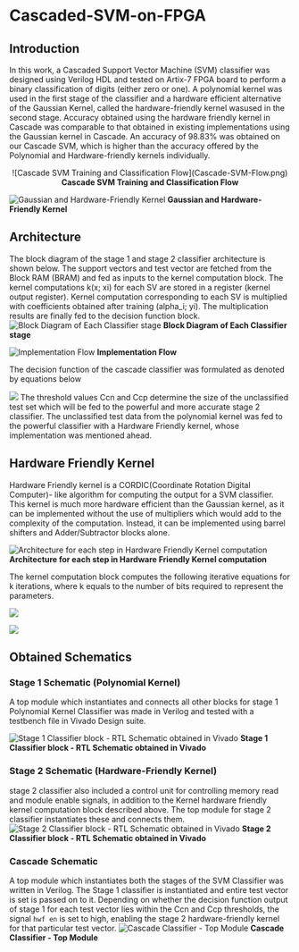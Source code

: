 # Cascaded-SVM-on-FPGA
## Introduction
In this work, a Cascaded Support Vector Machine (SVM) classifier was designed
using Verilog HDL and tested on Artix-7 FPGA board to perform a binary classification of digits (either zero or one). A polynomial kernel was used in the first stage of the classifier and a hardware efficient alternative of the Gaussian Kernel, called the hardware-friendly kernel wasused in the second stage. Accuracy obtained using the hardware friendly kernel in Cascade was comparable to that obtained in existing implementations using the Gaussian kernel in Cascade. An accuracy of 98.83% was obtained on our Cascade SVM, which is higher than the accuracy offered by the Polynomial and Hardware-friendly kernels individually.

<p align = "center"> 
![Cascade SVM Training and Classification Flow](Cascade-SVM-Flow.png)
<b> Cascade SVM Training and Classification Flow </b> 
</p>

![Gaussian and Hardware-Friendly Kernel](Kernels.PNG)
<b> Gaussian and Hardware-Friendly Kernel </b>

## Architecture
The block diagram of the stage 1 and stage 2 classifier architecture is shown below. The support vectors and test vector are fetched from the Block RAM
(BRAM) and fed as inputs to the kernel computation block. The kernel computations k(x; xi) for each SV are stored
in a register (kernel output register). Kernel computation corresponding to each SV is multiplied with coefficients obtained after training (alpha_i; yi). The multiplication results are finally fed to the decision function block.
![Block Diagram of Each Classifier stage](Block-Diagram-Stage1.png)
<b> Block Diagram of Each Classifier stage </b>

![Implementation Flow](Our-Classification-Flow.png)
<b> Implementation Flow </b>

The decision function of the cascade classifier was formulated as denoted by equations below

![](Decision-func-eqn.PNG)
The threshold values Ccn and Ccp determine the size of the unclassified test set which will be fed to the powerful and more accurate stage 2 classifier. The unclassified test data from the polynomial kernel was fed to the powerful classifier with a Hardware Friendly kernel, whose implementation was mentioned ahead.

## Hardware Friendly Kernel
Hardware Friendly kernel is a CORDIC(Coordinate Rotation Digital Computer)- like algorithm for computing the output for a SVM classifier. This kernel is much
more hardware efficient than the Gaussian kernel, as it can be implemented without the use of multipliers which would add to the complexity of the computation. Instead, it can be implemented using barrel shifters and Adder/Subtractor blocks alone. 

![Architecture for each step in Hardware Friendly Kernel computation](hwf_arch.png)
<b> Architecture for each step in Hardware Friendly Kernel computation </b>

The kernel computation block computes the following iterative equations for k iterations, where k equals to the number of bits required to represent the parameters.

![](hwf_equations1.PNG)

![](hwf_equations2.PNG)


## Obtained Schematics
### Stage 1 Schematic (Polynomial Kernel)
A top module which instantiates and connects all other blocks for stage 1 Polynomial Kernel Classifier was made in Verilog and tested with a testbench file in Vivado Design suite.

![Stage 1 Classifier block - RTL Schematic obtained in Vivado](stage1_schem.png)
<b> Stage 1 Classifier block - RTL Schematic obtained in Vivado </b>

### Stage 2 Schematic (Hardware-Friendly Kernel)
stage 2 classifier also included a control unit for controlling memory read and module enable signals, in addition to the Kernel hardware friendly kernel computation block described above. The top module for stage 2 classifier instantiates these and connects them.
![Stage 2 Classifier block - RTL Schematic obtained in Vivado](stage_2_schem.PNG)
<b> Stage 2 Classifier block - RTL Schematic obtained in Vivado </b>

### Cascade Schematic
A top module which instantiates both the stages of the SVM Classifier was written in Verilog. The Stage 1 classifier is instantiated and entire test vector is set
is passed on to it. Depending on whether the decision function output of stage 1 for each test vector lies within the Ccn and Ccp thresholds, the signal `hwf en` is set to high, enabling the stage 2 hardware-friendly kernel for that particular test vector.
![Cascade Classifier - Top Module](cascade_svm_schem.PNG)
<b> Cascade Classifier - Top Module </b>
